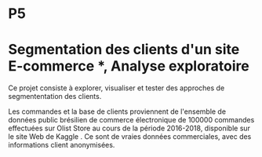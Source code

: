 # P5
# Segmentation des clients d'un site E-commerce *, Analyse exploratoire

Ce projet consiste à explorer, visualiser et tester des approches de segmententation des clients.

Les commandes et la base de clients proviennent de l'ensemble de données public brésilien de commerce électronique de 100000 commandes effectuées sur Olist Store au cours de la période 2016-2018, disponible sur le site Web de Kaggle . Ce sont de vraies données commerciales, avec des informations client anonymisées. 
